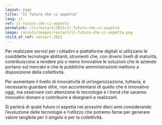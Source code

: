 ```yaml
---
layout: page
title: "Il futuro che ci aspetta"
lang: it
ref: il-futuro-che-ci-aspetta
permalink: /it/restart/2021/il-futuro-che-ci-aspetta
image: /assets/images/restart/il-futuro-che-ci-aspetta.png
child_of_ref: restart-2021
---
```


Per realizzare servizi per i cittadini e piattaforme digitali si utilizzano le
cosiddette tecnologie abilitanti, strumenti che, con diversi livelli di
maturità, contribuiscono a rendere più o meno innovative le soluzioni che le
aziende portano sul mercato e che le pubbliche amministrazioni mettono a
disposizione della collettività.

Per aumentare il livello di innovatività di un’organizzazione, tuttavia, è
necessario guardare oltre, non accontentarsi di quello che è innovativo oggi,
ma osservare con attenzione le tecnologie e i trend che saranno innovativi
domani e contribuire a disegnarli e realizzarli.

Si parlerà di quale futuro ci aspetta nei prossimi dieci anni considerando
l’evoluzione delle tecnologie e l’utilizzo che potremo farne per generare
valore tangibile per il singolo e per la collettività.

